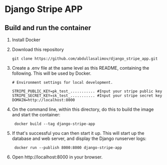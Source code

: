 # Django Stripe APP

## Build and run the container

1. Install Docker

2. Download this repository
    ```
    git clone https://github.com/abdullasalimov/django_stripe_app.git
    ```

3. Create a .env file at the same level as this README, containing the following. This will be used by Docker.
    ```
    # Environment settings for local development.

    STRIPE_PUBLIC_KEY=pk_test_........... #Input your stripe public key
    STRIPE_SECRET_KEY=sk_test_........... #Input your stripe secret key
    DOMAIN=http://localhost:8000
    ```

6. On the command line, within this directory, do this to build the image and start the container:

        docker build --tag django-stripe-app

7. If that's successful you can then start it up. This will start up the database and web server, and display the Django runserver logs:

        docker run --publish 8000:8000 django-stripe-app

8. Open http://localhost:8000 in your browser.